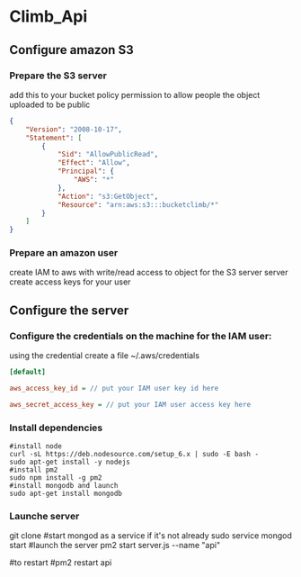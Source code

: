 # Climb_Api
## Configure amazon S3
### Prepare the S3 server
add this to your bucket policy permission to allow people the object uploaded to be public

```json
{
    "Version": "2008-10-17",
    "Statement": [
        {
            "Sid": "AllowPublicRead",
            "Effect": "Allow",
            "Principal": {
                "AWS": "*"
            },
            "Action": "s3:GetObject",
            "Resource": "arn:aws:s3:::bucketclimb/*"
        }
    ]
}
```
### Prepare an amazon user
create IAM to aws with write/read access to object for the S3 server server
create access keys for your user

## Configure the server
### Configure the credentials on the machine for the IAM user:
using the credential
create a file ~/.aws/credentials
```ini
[default]

aws_access_key_id = // put your IAM user key id here

aws_secret_access_key = // put your IAM user access key here
```
### Install dependencies
```
#install node
curl -sL https://deb.nodesource.com/setup_6.x | sudo -E bash -
sudo apt-get install -y nodejs
#install pm2
sudo npm install -g pm2
#install mongodb and launch
sudo apt-get install mongodb
```
### Launche server
git clone
#start mongod as a service if it's not already
sudo service mongod start
#launch the server
pm2 start server.js --name "api"

#to restart
#pm2 restart api
